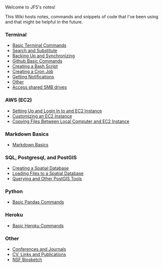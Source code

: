 Welcome to JFS's notes!

This Wiki hosts notes, commands and snippets of code that I've been using and that might be helpful in the future.

### Terminal
* [Basic Terminal Commands](https://github.com/juanfrans/notes/wiki/Basic-Commands-(Terminal))
* [Search and Substitute](https://github.com/juanfrans/notes/wiki/Search-and-Substitute-(Terminal))
* [Backing Up and Synchronizing](https://github.com/juanfrans/notes/wiki/Backing-Up-and-Synchronizing-Files-(Terminal))
* [Github Basic Commands](https://github.com/juanfrans/notes/wiki/Github-Basic-Commands-(Terminal))
* [Creating a Bash Script](https://github.com/juanfrans/notes/wiki/Creating-a-Bash-Script-(Terminal))
* [Creating a Cron Job](https://github.com/juanfrans/notes/wiki/Creating-a-Cron-Job-(Terminal))
* [Getting Notifications](https://github.com/juanfrans/notes/wiki/Getting-Notifications-(Terminal))
* [Other](https://github.com/juanfrans/notes/wiki/Other-(Terminal))
* [Access shared SMB drives](https://github.com/juanfrans/notes/wiki/Access-shared-SMB-drive-(Terminal))

### AWS (EC2)
* [Setting Up and Login In to and EC2 Instance](https://github.com/juanfrans/notes/wiki/Setting-Up-and-Login-In-to-an-EC2-Instance-(AWS))
* [Customizing an EC2 Instance](https://github.com/juanfrans/notes/wiki/Customizing-EC2-Instance-(AWS))
* [Copying Files Between Local Computer and EC2 Instance](https://github.com/juanfrans/notes/wiki/Copying-Files-Between-Local-Computer-and-Instance-(AWS))

### Markdown Basics
* [Markdown Basics](https://github.com/juanfrans/notes/wiki/Markdown-Basics)

### SQL, Postgresql, and PostGIS
* [Creating a Spatial Database](https://github.com/juanfrans/notes/wiki/Creating-a-Spatial-Database-(PostGIS))
* [Loading Files to a Spatial Database](https://github.com/juanfrans/notes/wiki/Loading-Files-to-PostGIS-(PostGIS))
* [Querying and Other PostGIS Tools](https://github.com/juanfrans/notes/wiki/Querying-and-Other-Tools-(PostGIS))

### Python
* [Basic Pandas Commands](https://github.com/juanfrans/notes/wiki/Basic-Pandas-Commands-(Python))

### Heroku
* [Basic Heroku Commands](https://github.com/juanfrans/notes/wiki/Basic-Heroku-Commands)

### Other
* [Conferences and Journals](https://github.com/juanfrans/notes/wiki/Conferences-and-Journals)
* [CV, Links and Publications](https://github.com/juanfrans/notes/wiki/CV-Links-and-Publications)
* [NSF Biosketch](https://github.com/juanfrans/notes/wiki/NSF_Biosketch)

